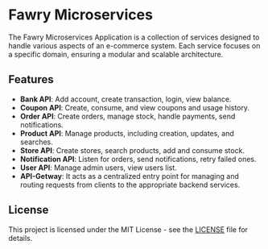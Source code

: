 # Fawry Microservices

The Fawry Microservices Application is a collection of services designed to handle various aspects of an e-commerce system. Each service focuses on a specific domain, ensuring a modular and scalable architecture.

## Features

- **Bank API**: Add account, create transaction, login, view balance.
- **Coupon API**: Create, consume, and view coupons and usage history.
- **Order API**: Create orders, manage stock, handle payments, send notifications.
- **Product API**: Manage products, including creation, updates, and searches.
- **Store API**: Create stores, search products, add and consume stock.
- **Notification API**: Listen for orders, send notifications, retry failed ones.
- **User API**: Manage admin users, view users list.
- **API-Getway**: It acts as a centralized entry point for managing and routing requests from clients to the appropriate backend services.

## License

This project is licensed under the MIT License - see the [LICENSE](../LICENSE) file for details.
